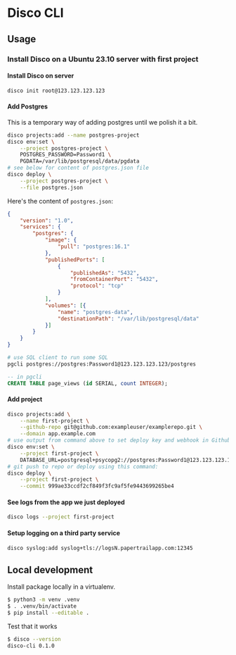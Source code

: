 # Disco CLI

## Usage

### Install Disco on a Ubuntu 23.10 server with first project

#### Install Disco on server

```bash
disco init root@123.123.123.123
```

#### Add Postgres

This is a temporary way of adding postgres until we polish it a bit.

```bash
disco projects:add --name postgres-project
disco env:set \
    --project postgres-project \
    POSTGRES_PASSWORD=Password1 \
    PGDATA=/var/lib/postgresql/data/pgdata
# see below for content of postgres.json file
disco deploy \
    --project postgres-project \
    --file postgres.json
```

Here's the content of `postgres.json`:
```json
{
    "version": "1.0",
    "services": {
        "postgres": {
            "image": {
                "pull": "postgres:16.1"
            },
            "publishedPorts": [
                {
                    "publishedAs": "5432",
                    "fromContainerPort": "5432",
                    "protocol": "tcp"
                }
            ],
            "volumes": [{
                "name": "postgres-data",
                "destinationPath": "/var/lib/postgresql/data"
            }]
        }
    }
}
```

```bash
# use SQL client to run some SQL
pgcli postgres://postgres:Password1@123.123.123.123/postgres
```

```sql
-- in pgcli
CREATE TABLE page_views (id SERIAL, count INTEGER);
```

#### Add project

```bash
disco projects:add \
    --name first-project \
    --github-repo git@github.com:exampleuser/examplerepo.git \
    --domain app.example.com
# use output from command above to set deploy key and webhook in Github
disco env:set \
    --project first-project \
    DATABASE_URL=postgresql+psycopg2://postgres:Password1@123.123.123.123/postgres
# git push to repo or deploy using this command:
disco deploy \
    --project first-project \
    --commit 999ae33ccdf2cf849f3fc9af5fe9443699265be4
```

#### See logs from the app we just deployed

```bash
disco logs --project first-project
```

#### Setup logging on a third party service

```bash
disco syslog:add syslog+tls://logsN.papertrailapp.com:12345
```

## Local development

Install package locally in a virtualenv.

```bash
$ python3 -m venv .venv
$ . .venv/bin/activate
$ pip install --editable .
```

Test that it works
```bash
$ disco --version
disco-cli 0.1.0
```
